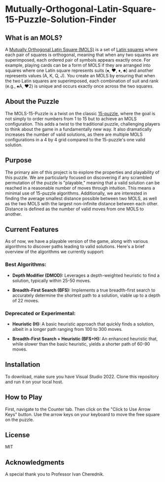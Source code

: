 # Mutually-Orthogonal-Latin-Square-15-Puzzle-Solution-Finder

## What is an MOLS?

A [Mutually Orthogonal Latin Square (MOLS)](https://en.wikipedia.org/wiki/Mutually_orthogonal_Latin_squares) is a set of [Latin squares](https://en.wikipedia.org/wiki/Latin_square) where each pair of squares is orthogonal, meaning that when any two squares are superimposed, each ordered pair of symbols appears exactly once. For example, playing cards can be a form of MOLS if they are arranged into squares where one Latin square represents suits (♠, ♥, ♦, ♣) and another represents values (A, K, Q, J). You create an MOLS by ensuring that when the two Latin squares are superimposed, each combination of suit and rank (e.g., ♠A, ♥2) is unique and occurs exactly once across the two squares.

## About the Puzzle

The MOLS-15-Puzzle is a twist on the classic [15-puzzle](https://en.wikipedia.org/wiki/15_Puzzle), where the goal is not simply to order numbers from 1 to 15 but to achieve an MOLS configuration. This adds a twist to the traditional puzzle, challenging players to think about the game in a fundamentally new way. It also dramatically increases the number of valid solutions, as there are multiple MOLS configurations in a 4 by 4 grid compared to the 15-puzzle's one valid solution.

## Purpose

The primary aim of this project is to explore the properties and playability of this puzzle. We are particularly focused on discovering if any scrambled permutation of the puzzle is "playable," meaning that a valid solution can be reached in a reasonable number of moves through intuition. This means a minimal use of 15-puzzle algorithms. Additionally, we are interested in finding the average smallest distance possible between two MOLS, as well as the two MOLS with the largest non-infinite distance between each other. Distance is defined as the number of valid moves from one MOLS to another.

## Current Features

As of now, we have a playable version of the game, along with various algorithms to discover paths leading to valid solutions. Here's a brief overview of the algorithms we currently support:

### Best Algorithms:

- **Depth Modifier (DMOD):** Leverages a depth-weighted heuristic to find a solution, typically within 25-50 moves.
  
- **Breadth-First Search (BFS):** Implements a true breadth-first search to accurately determine the shortest path to a solution, viable up to a depth of 22 moves.

### Deprecated or Experimental:

- **Heuristic (H):** A basic heuristic approach that quickly finds a solution, albeit in a longer path ranging from 100 to 300 moves.

- **Breadth-First Search + Heuristic (BFS+H):** An enhanced heuristic that, while slower than the basic heuristic, yields a shorter path of 60-90 moves.


## Installation

To download, make sure you have Visual Studio 2022. Clone this repository and run it on your local host.

## How to Play

First, navigate to the Counter tab. Then click on the "Click to Use Arrow Keys" button. Use the arrow keys on your keyboard to move the free square on the puzzle. 

## License

MIT

## Acknowledgments

A special thank you to Professor Ivan Cherednik.
